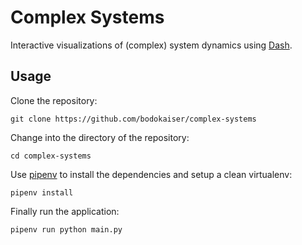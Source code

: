 # Complex Systems

Interactive visualizations of (complex) system dynamics using [Dash][1].

## Usage

Clone the repository:

```shell
git clone https://github.com/bodokaiser/complex-systems
```

Change into the directory of the repository:

```shell
cd complex-systems
```

Use [pipenv][2] to install the dependencies and setup a clean virtualenv:
```shell
pipenv install
```

Finally run the application:
```shell
pipenv run python main.py
```

[1]: https://plot.ly/products/dash
[2]: https://docs.pipenv.org/

